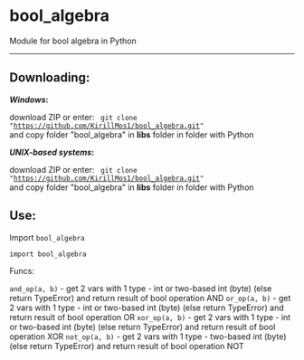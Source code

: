 # bool_algebra
Module for bool algebra in Python

-----------------------------------

<h2>Downloading:</h2>

<b>*Windows*:</b>

download ZIP or enter:
<code>
git clone "https://github.com/KirillMos1/bool_algebra.git"
</code>
and copy folder "bool_algebra" in <b>libs</b> folder in folder with Python

<b>*UNIX-based systems*:</b>

download ZIP or enter:
<code>
git clone "https://github.com/KirillMos1/bool_algebra.git"
</code>
and copy folder "bool_algebra" in <b>libs</b> folder in folder with Python

<h2>Use:</h2>

Import <code>bool_algebra</code>

<code>import bool_algebra</code>

Funcs:

<code>and_op(a, b)</code> - get 2 vars with 1 type - int or two-based int (byte) (else return TypeError) and return result of bool operation AND
<code>or_op(a, b)</code> - get 2 vars with 1 type - int or two-based int (byte) (else return TypeError) and return result of bool operation OR
<code>xor_op(a, b)</code> - get 2 vars with 1 type - int or two-based int (byte) (else return TypeError) and return result of bool operation XOR
<code>not_op(a, b)</code> - get 2 vars with 1 type - two-based int (byte) (else return TypeError) and return result of bool operation NOT
